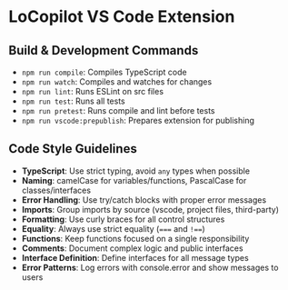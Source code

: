 # LoCopilot VS Code Extension

## Build & Development Commands
- `npm run compile`: Compiles TypeScript code
- `npm run watch`: Compiles and watches for changes
- `npm run lint`: Runs ESLint on src files
- `npm run test`: Runs all tests
- `npm run pretest`: Runs compile and lint before tests
- `npm run vscode:prepublish`: Prepares extension for publishing

## Code Style Guidelines
- **TypeScript**: Use strict typing, avoid `any` types when possible
- **Naming**: camelCase for variables/functions, PascalCase for classes/interfaces
- **Error Handling**: Use try/catch blocks with proper error messages
- **Imports**: Group imports by source (vscode, project files, third-party)
- **Formatting**: Use curly braces for all control structures
- **Equality**: Always use strict equality (`===` and `!==`)
- **Functions**: Keep functions focused on a single responsibility
- **Comments**: Document complex logic and public interfaces
- **Interface Definition**: Define interfaces for all message types
- **Error Patterns**: Log errors with console.error and show messages to users